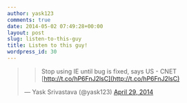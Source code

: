 ```yaml
---
author: yask123
comments: true
date: 2014-05-02 07:49:28+00:00
layout: post
slug: listen-to-this-guy
title: Listen to this guy!
wordpress_id: 30
---
```


<blockquote>

> 
> Stop using IE until bug is fixed, says US - CNET [http://t.co/hP6FnJ2lsC](http://t.co/hP6FnJ2lsC)
> 
> 
— Yask Srivastava (@yask123) [April 29, 2014](https://twitter.com/yask123/statuses/461122016754814976)</blockquote>



